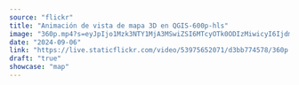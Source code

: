 ```yaml
---
source: "flickr"
title: "Animación de vista de mapa 3D en QGIS-600p-hls"
image: "360p.mp4?s=eyJpIjo1Mzk3NTY1MjA3MSwiZSI6MTcyOTk0ODIzMiwicyI6IjdmZjQyMWZjYzllNWRlNDVkZjk3OWE2NzQyMzcxOWYwZDdjYmQ0NzkiLCJ2IjoxfQ.mp4"
date: "2024-09-06"
link: "https://live.staticflickr.com/video/53975652071/d3bb774578/360p.mp4?s=eyJpIjo1Mzk3NTY1MjA3MSwiZSI6MTcyOTk0ODIzMiwicyI6IjdmZjQyMWZjYzllNWRlNDVkZjk3OWE2NzQyMzcxOWYwZDdjYmQ0NzkiLCJ2IjoxfQ"
draft: "true"
showcase: "map"
---
```

